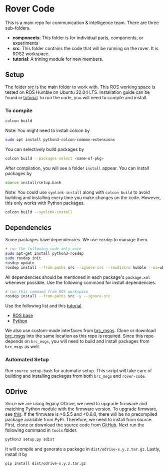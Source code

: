 # Rover Code

This is a main repo for communication & intelligence team. There are three sub-folders.

<ul>
    <li> <b>components</b>: This folder is for individual parts, components, or experiments
    <li> <b>src</b>: This folder contains the code that will be running on the rover. It is ROS2 workspace. 
    <li> <b>tutorial</b>: A trining module for new members.
</ul>

## Setup

The folder [src](./src/) is the main folder to work with.
This ROS working space is tested on ROS Humble on Ubuntu 22.04 LTS.
Installation guide can be found in [tutorial](./tutorial/)
To run the code, you will need to compile and install.

### To compile

```bash
colcon build
```

Note: You might need to install colcon by

```bash
sudo apt install python3-colcon-common-extensions
```

You can selectively build packages by

```bash
colcon build --packages-select <name-of-pkg>
```

After compilation, you will see a folder `install` appear.
You can install packages by

```bash
source install/setup.bash
```

Note: You could use `symlink-install` along with `colcon build` to avoid building and installing every time you make changes on the code.
However, this only works with Python packages.

```bash
colcon build --symlink-install
```

## Dependencies

Some packages have dependencies.
We use `rosdep` to manage them.

```bash
# run the following code only once
sudo apt-get install python3-rosdep
sudo rosdep init
rosdep update
rosdep install --from-paths src --ignore-src --rosdistro humble --os=ubuntu:jammy
```

All dependencies should be mentioned in each package's `package.xml` whenever possible. Use the following command for install dependencies.

```bash
# run this command from ROS workspace
rosdep install --from-paths src -y --ignore-src
```

Use the following list and this [tutorial](https://docs.ros.org/en/humble/Tutorials/Intermediate/Rosdep.html).

- [ROS base](https://github.com/ros/rosdistro/blob/master/rosdep/base.yaml)
- [Python](https://github.com/ros/rosdistro/blob/master/rosdep/python.yaml)

We also use custom-made interfaces from [brc_msgs](https://github.com/boilerrobotics/brc_msgs).
Clone or download [brc_msgs](https://github.com/boilerrobotics/brc_msgs) into the same location as this repo is required.
Since this repo depends on `brc_msgs`, you will need to build and install packages from `brc_msgs` as well.

### Automated Setup

Run `source setup.bash` for automatic setup.
This script will take care of building and installing packages from both `brc_msgs` and `rover-code`.

## ODrive

Since we are using legacy ODrive, we need to upgrade firmware and matching Python module with the firmware version.
To upgrade firmware, see [this](./components/odrive/README.md).
If the firmware is >0.5.5 and <0.6.0, there will be no precompiled package available from PyPi.
Therefore, we need to install from source.
First, clone or download the source code from [GitHub](https://github.com/odriverobotics/ODrive/tags).
Next run the following command in `tools` folder.

```bash
python3 setup.py sdist
```

It will compile and generate a package in `dist/odrive-x.y.z.tar.gz`.
Lastly, install it by

```bash
pip install dist/odrive-x.y.z.tar.gz
```
